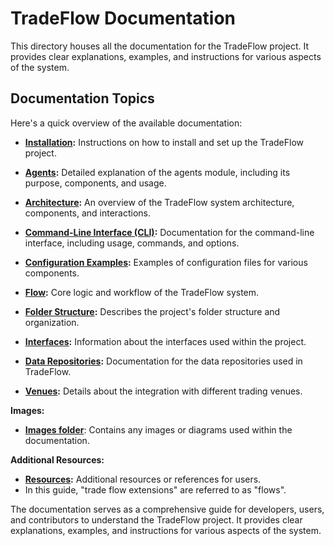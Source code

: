 # TradeFlow Documentation

This directory houses all the documentation for the TradeFlow project. It provides clear explanations, examples, and instructions for various aspects of the system.

## Documentation Topics

Here's a quick overview of the available documentation:

- **[Installation](install.md):** Instructions on how to install and set up the TradeFlow project.
- **[Agents](agents.md):** Detailed explanation of the agents module, including its purpose, components, and usage.
- **[Architecture](architecture.md):** An overview of the TradeFlow system architecture, components, and interactions.
- **[Command-Line Interface (CLI)](cli.md):** Documentation for the command-line interface, including usage, commands, and options.
- **[Configuration Examples](config_examples.md):** Examples of configuration files for various components.
- **[Flow](flow.md):** Core logic and workflow of the TradeFlow system.
- **[Folder Structure](folder_structure.md):** Describes the project's folder structure and organization.

- **[Interfaces](interfaces.md):** Information about the interfaces used within the project.
- **[Data Repositories](repositories.md):** Documentation for the data repositories used in TradeFlow.
- **[Venues](venues.md):** Details about the integration with different trading venues.

**Images:**

- **[Images folder](./images/)**: Contains any images or diagrams used within the documentation.

**Additional Resources:**

- **[Resources](resources.md):** Additional resources or references for users.
- In this guide, "trade flow extensions" are referred to as "flows".

The documentation serves as a comprehensive guide for developers, users, and contributors to understand the TradeFlow project. It provides clear explanations, examples, and instructions for various aspects of the system.
